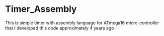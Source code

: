 # Timer_Assembly
This is simple timer with assembly language for ATmega16 micro-controller that I developed this code approximately 4 years ago
